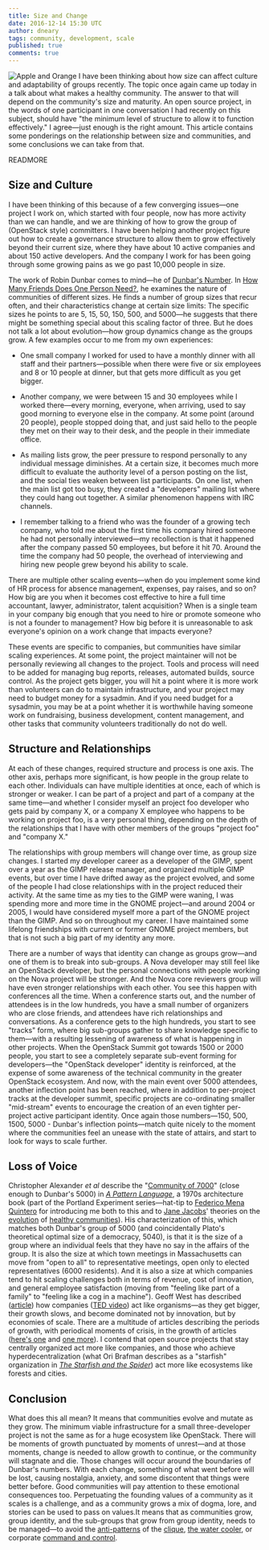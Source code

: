 ```yaml
---
title: Size and Change
date: 2016-12-14 15:30 UTC
author: dneary
tags: community, development, scale
published: true
comments: true
---
```

![Apple and Orange](blog/Apple_and_Orange.jpg) I have been thinking about how size can affect culture and adaptability of groups recently. The topic once again came up today in a talk about what makes a healthy community. The answer to that will depend on the community's size and maturity. An open source project, in the words of one participant in one conversation I had recently on this subject, should have "the minimum level of structure to allow it to function effectively." I agree&mdash;just enough is the right amount. This article contains some ponderings on the relationship between size and communities, and some conclusions we can take from that.

READMORE

## Size and Culture

I have been thinking of this because of a few converging issues&mdash;one project I work on, which started with four people, now has more activity than we can handle, and we are thinking of how to grow the group of (OpenStack style) committers. I have been helping another project figure out how to create a governance structure to allow them to grow
effectively beyond their current size, where they have about 10 active companies and about 150 active developers. And the company I work for has been going through some growing pains as we go past 10,000 people in size.

The work of Robin Dunbar comes to mind&mdash;he of [Dunbar's Number](https://en.wikipedia.org/wiki/Dunbar's_number). In [How Many Friends Does One Person Need?](http://www.hup.harvard.edu/catalog.php?isbn=9780674057166), he examines the nature of communities of different sizes. He finds a number of group sizes that
recur often, and their characteristics change at certain size limits: The specific sizes he points to are 5, 15, 50, 150, 500, and 5000&mdash;he
suggests that there might be something special about this scaling factor
of three.  But he does not talk a lot about evolution&mdash;how group dynamics
change as the groups grow. A few examples occur to me from my own
experiences:

* One small company I worked for used to have a monthly dinner with
all staff and their partners&mdash;possible when there were five or six employees
and 8 or 10 people at dinner, but that gets more difficult as you get
bigger.

* Another company, we were between 15 and 30 employees while I
worked there&mdash;every morning, everyone, when arriving, used to say good
morning to everyone else in the company. At some point (around 20
people), people stopped doing that, and just said hello to the people
they met on their way to their desk, and the people in their immediate
office.

* As mailing lists grow, the peer pressure to respond personally to
any individual message diminishes. At a certain size, it becomes much
more difficult to evaluate the authority level of a person posting on
the list, and the social ties weaken between list participants. On one
list, when the main list got too busy, they created a "developers"
mailing list where they could hang out together. A similar phenomenon
happens with IRC channels.

* I remember talking to a friend who was the founder of a growing
tech company, who told me about the first time his company hired someone
he had not personally interviewed&mdash;my recollection is that it happened
after the company passed 50 employees, but before it hit 70. Around the
time the company had 50 people, the overhead of interviewing and hiring
new people grew beyond his ability to scale.

There are multiple other scaling events&mdash;when do you implement some
kind of HR process for absence management, expenses, pay raises, and so
on? How big are you when it becomes cost effective to hire a full time
accountant, lawyer, administrator, talent acquisition? When is a single
team in your company big enough that you need to hire or promote someone
who is not a founder to management? How big before it is unreasonable to
ask everyone's opinion on a work change that impacts everyone?

These events are specific to companies, but communities have similar
scaling experiences. At some point, the project maintainer will not be
personally reviewing all changes to the project. Tools and process will
need to be added for managing bug reports, releases, automated builds,
source control. As the project gets bigger, you will hit a point where
it is more work than volunteers can do to maintain infrastructure, and
your project may need to budget money for a sysadmin. And if you need
budget for a sysadmin, you may be at a point whether it is worthwhile
having someone work on fundraising, business development, content
management, and other tasks that community volunteers traditionally do
not do well.

## Structure and Relationships

At each of these changes, required structure and process is one axis.
The other axis, perhaps more significant, is how people in the group
relate to each other. Individuals can have multiple identities at once,
each of which is stronger or weaker. I can be part of a project and part
of a company at the same time&mdash;and whether I consider myself an project
foo developer who gets paid by company X, or a company X employee who
happens to be working on project foo, is a very personal thing,
depending on the depth of the relationships that I have with other
members of the groups "project foo" and "company X."

The relationships with group members will change over time, as group
size changes. I started my developer career as a developer of the GIMP,
spent over a year as the GIMP release manager, and organized multiple
GIMP events, but over time I have drifted away as the project evolved,
and some of the people I had close relationships with in the project
reduced their activity. At the same time as my ties to the GIMP were
waning, I was spending more and more time in the GNOME project&mdash;and
around 2004 or 2005, I would have considered myself more a part of the
GNOME project than the GIMP. And so on throughout my career. I have
maintained some lifelong friendships with current or former GNOME
project members, but that is not such a big part of my identity any more.

There are a number of ways that identity can change as groups grow&mdash;and
one of them is to break into sub-groups. A Nova developer may still feel
like an OpenStack developer, but the personal connections with people
working on the Nova project will be stronger. And the Nova core
reviewers group will have even stronger relationships with each other.
You see this happen with conferences all the time. When a conference
starts out, and the number of attendees is in the low hundreds, you have
a small number of organizers who are close friends, and attendees have
rich relationships and conversations. As a conference gets to the high
hundreds, you start to see "tracks" form, where big sub-groups gather to
share knowledge specific to them&mdash;with a resulting lessening of
awareness of what is happening in other projects. When the OpenStack
Summit got towards 1500 or 2000 people, you start to see a completely
separate sub-event forming for developers&mdash;the "OpenStack developer"
identity is reinforced, at the expense of some awareness of the
technical community in the greater OpenStack ecosystem. And now, with
the main event over 5000 attendees, another inflection point has been
reached, where in addition to per-project tracks at the developer
summit, specific projects are co-ordinating smaller "mid-stream" events
to encourage the creation of an even tighter per-project active
participant identity. Once again those numbers&mdash;150, 500, 1500, 5000 -
Dunbar's inflection points&mdash;match quite nicely to the moment where the
communities feel an unease with the state of attairs, and start to look
for ways to scale further.

## Loss of Voice

Christopher Alexander *et al* describe the "[Community
of 7000](http://www.iwritewordsgood.com/apl/patterns/apl012.htm)" (close enough to Dunbar's 5000) in [*A
Pattern Language*](https://www.amazon.com/Pattern-Language-Buildings-Construction-Environmental/dp/0195019199), a 1970s architecture book (part of the Portland
Experiment series&mdash;hat-tip to [Federico Mena
Quintero](https://people.gnome.org/~federico/news.html) for introducing me both to this and to [Jane Jacobs](https://en.wikipedia.org/wiki/Jane_Jacobs)'
theories on the [evolution](https://en.wikipedia.org/wiki/The_Death_and_Life_of_Great_American_Cities)
of [healthy communities](http://www.goodreads.com/book/show/85398.The_Economy_of_Cities)). His characterization of this, which matches both Dunbar's
group of 5000 (and coincidentally Plato's theoretical optimal size of a
democracy, 5040), is that it is the size of a group where an individual
feels that they have no say in the affairs of the group. It is also the
size at which town meetings in Massachusetts can move from "open to all"
to representative meetings, open only to elected representatives (6000
residents). And it is also a size at which companies tend to hit scaling
challenges both in terms of revenue, cost of innovation, and general
employee satisfaction (moving from "feeling like part of a family" to
"feeling like a cog in a machine"). Geoff West has described ([article](http://www.nytimes.com/2010/12/19/magazine/19Urban_West-t.html))  how
companies ([TED video](https://www.ted.com/talks/geoffrey_west_the_surprising_math_of_cities_and_corporations)) act like organisms&mdash;as they get bigger, their
growth slows, and become dominated not by innovation, but by economies
of scale. There are a multitude of articles describing the periods of
growth, with periodical moments of crisis, in the growth of articles ([here's
one](https://hbr.org/1983/05/the-five-stages-of-small-business-growth) and [one more](https://hbr.org/1998/05/evolution-and-revolution-as-organizations-grow)). I contend that open source projects that stay centrally
organized act more like companies, and those who achieve
hyperdecentralization (what Ori Brafman describes as a "starfish"
organization in [*The Starfish and the Spider*](https://www.amazon.com/The-Starfish-Spider-Unstoppable-Organizations/dp/1591841836)) act more like ecosystems like forests and
cities.

## Conclusion

What does this all mean? It means that communities evolve and mutate as
they grow. The minimum viable infrastructure for a small three-developer
project is not the same as for a huge ecosystem like OpenStack. There
will be moments of growth punctuated by moments of unrest&mdash;and at those
moments, change is needed to allow growth to continue, or the community
will stagnate and die. Those changes will occur around the boundaries of
Dunbar's numbers. With each change, something of what went before will
be lost, causing nostalgia, anxiety, and some discontent that things
were better before. Good communities will pay attention to these
emotional consequences too. Perpetuating the founding values of a
community as it scales is a challenge, and as a community grows a mix of
dogma, lore, and stories can be used to pass on values.It means that as
communities grow, group identity, and the sub-groups that grow from
group identity, needs to be managed&mdash;to avoid the [anti-patterns](http://communitymgt.wikia.com/wiki/Category:Anti-patterns)
of the [clique](http://communitymgt.wikia.com/wiki/Nepotism), [the water cooler](http://communitymgt.wikia.com/wiki/Water_cooler), or corporate [command and control](http://communitymgt.wikia.com/wiki/Command_and_Control).
